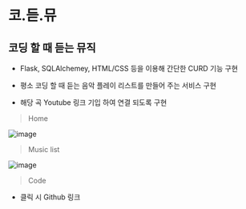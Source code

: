 
# **코.듣.뮤**
## 코딩 할 때 듣는 뮤직

- Flask, SQLAlchemey, HTML/CSS 등을 이용해 간단한 CURD 기능 구현

- 평소 코딩 할 때 듣는 음악 플레이 리스트를 만들어 주는 서비스 구현

- 해당 곡 Youtube 링크 기입 하여 연결 되도록 구현



> Home



![image](https://user-images.githubusercontent.com/76996686/127736963-70eb7e0f-a3d7-40a7-a529-f3b0f2ba231e.png)


> Music list


![image](https://user-images.githubusercontent.com/76996686/127737172-1794a124-756b-4934-ae06-f91d0a422bd5.png)


> Code

- 클릭 시 Github 링크 

